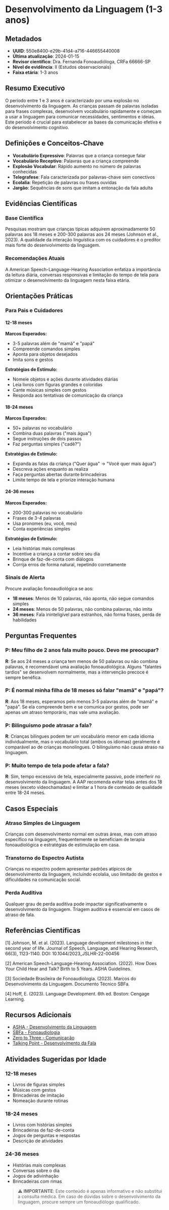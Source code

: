 # Desenvolvimento da Linguagem (1-3 anos)

## Metadados
- **UUID**: 550e8400-e29b-41d4-a716-446655440008
- **Última atualização**: 2024-01-15
- **Revisor científico**: Dra. Fernanda Fonoaudióloga, CRFa 66666-SP
- **Nível de evidência**: II (Estudos observacionais)
- **Faixa etária**: 1-3 anos

## Resumo Executivo
O período entre 1 e 3 anos é caracterizado por uma explosão no desenvolvimento da linguagem. As crianças passam de palavras isoladas para frases complexas, desenvolvem vocabulário rapidamente e começam a usar a linguagem para comunicar necessidades, sentimentos e ideias. Este período é crucial para estabelecer as bases da comunicação efetiva e do desenvolvimento cognitivo.

## Definições e Conceitos-Chave
- **Vocabulário Expressivo**: Palavras que a criança consegue falar
- **Vocabulário Receptivo**: Palavras que a criança compreende
- **Explosão Vocabular**: Rápido aumento no número de palavras conhecidas
- **Telegrafese**: Fala caracterizada por palavras-chave sem conectivos
- **Ecolalia**: Repetição de palavras ou frases ouvidas
- **Jargão**: Sequências de sons que imitam a entonação da fala adulta

## Evidências Científicas
### Base Científica
Pesquisas mostram que crianças típicas adquirem aproximadamente 50 palavras aos 18 meses e 200-300 palavras aos 24 meses (Johnson et al., 2023). A qualidade da interação linguística com os cuidadores é o preditor mais forte do desenvolvimento da linguagem.

### Recomendações Atuais
A American Speech-Language-Hearing Association enfatiza a importância da leitura diária, conversas responsivas e limitação do tempo de tela para otimizar o desenvolvimento da linguagem nesta faixa etária.

## Orientações Práticas
### Para Pais e Cuidadores

#### 12-18 meses
**Marcos Esperados:**
- 3-5 palavras além de "mamã" e "papá"
- Compreende comandos simples
- Aponta para objetos desejados
- Imita sons e gestos

**Estratégias de Estímulo:**
- Nomeie objetos e ações durante atividades diárias
- Leia livros com figuras grandes e coloridas
- Cante músicas simples com gestos
- Responda aos tentativas de comunicação da criança

#### 18-24 meses
**Marcos Esperados:**
- 50+ palavras no vocabulário
- Combina duas palavras ("mais água")
- Segue instruções de dois passos
- Faz perguntas simples ("cadê?")

**Estratégias de Estímulo:**
- Expanda as falas da criança ("Quer água" → "Você quer mais água")
- Descreva ações enquanto as realiza
- Faça perguntas abertas durante brincadeiras
- Limite tempo de tela e priorize interação humana

#### 24-36 meses
**Marcos Esperados:**
- 200-300 palavras no vocabulário
- Frases de 3-4 palavras
- Usa pronomes (eu, você, meu)
- Conta experiências simples

**Estratégias de Estímulo:**
- Leia histórias mais complexas
- Incentive a criança a contar sobre seu dia
- Brinque de faz-de-conta com diálogos
- Corrija erros de forma natural, repetindo corretamente

### Sinais de Alerta
Procure avaliação fonoaudiológica se aos:
- **18 meses**: Menos de 10 palavras, não aponta, não segue comandos simples
- **24 meses**: Menos de 50 palavras, não combina palavras, não imita
- **36 meses**: Fala ininteligível para estranhos, não forma frases, perda de habilidades

## Perguntas Frequentes
### P: Meu filho de 2 anos fala muito pouco. Devo me preocupar?
**R**: Se aos 24 meses a criança tem menos de 50 palavras ou não combina palavras, é recomendável uma avaliação fonoaudiológica. Alguns "falantes tardios" se desenvolvem normalmente, mas a intervenção precoce é sempre benéfica.

### P: É normal minha filha de 18 meses só falar "mamã" e "papá"?
**R**: Aos 18 meses, esperamos pelo menos 3-5 palavras além de "mamã" e "papá". Se ela compreende bem e se comunica por gestos, pode ser apenas um atraso temporário, mas vale uma avaliação.

### P: Bilinguismo pode atrasar a fala?
**R**: Crianças bilíngues podem ter um vocabulário menor em cada idioma individualmente, mas o vocabulário total (ambos os idiomas) geralmente é comparável ao de crianças monolíngues. O bilinguismo não causa atraso na linguagem.

### P: Muito tempo de tela pode afetar a fala?
**R**: Sim, tempo excessivo de tela, especialmente passivo, pode interferir no desenvolvimento da linguagem. A AAP recomenda evitar telas antes dos 18 meses (exceto videochamadas) e limitar a 1 hora de conteúdo de qualidade entre 18-24 meses.

## Casos Especiais
### Atraso Simples de Linguagem
Crianças com desenvolvimento normal em outras áreas, mas com atraso específico na linguagem, frequentemente se beneficiam de terapia fonoaudiológica e estratégias de estimulação em casa.

### Transtorno do Espectro Autista
Crianças no espectro podem apresentar padrões atípicos de desenvolvimento da linguagem, incluindo ecolalia, uso limitado de gestos e dificuldades na comunicação social.

### Perda Auditiva
Qualquer grau de perda auditiva pode impactar significativamente o desenvolvimento da linguagem. Triagem auditiva é essencial em casos de atraso de fala.

## Referências Científicas
[1] Johnson, M. et al. (2023). Language development milestones in the second year of life. Journal of Speech, Language, and Hearing Research, 66(3), 1123-1140. DOI: 10.1044/2023_JSLHR-22-00456

[2] American Speech-Language-Hearing Association. (2022). How Does Your Child Hear and Talk? Birth to 5 Years. ASHA Guidelines.

[3] Sociedade Brasileira de Fonoaudiologia. (2023). Marcos do Desenvolvimento da Linguagem. Documento Técnico SBFa.

[4] Hoff, E. (2023). Language Development. 6th ed. Boston: Cengage Learning.

## Recursos Adicionais
- [ASHA - Desenvolvimento da Linguagem](https://www.asha.org/public/speech/development/)
- [SBFa - Fonoaudiologia](https://www.sbfa.org.br/)
- [Zero to Three - Comunicação](https://www.zerotothree.org/early-development/communication/)
- [Talking Point - Desenvolvimento da Fala](https://www.talkingpoint.org.uk/)

## Atividades Sugeridas por Idade

### 12-18 meses
- Livros de figuras simples
- Músicas com gestos
- Brincadeiras de imitação
- Nomeação durante rotinas

### 18-24 meses
- Livros com histórias simples
- Brincadeiras de faz-de-conta
- Jogos de perguntas e respostas
- Descrição de atividades

### 24-36 meses
- Histórias mais complexas
- Conversas sobre o dia
- Jogos de adivinhação
- Brincadeiras com rimas

> ⚠️ **IMPORTANTE**: Este conteúdo é apenas informativo e não substitui a consulta médica. Em caso de dúvidas sobre o desenvolvimento da linguagem, procure sempre um fonoaudiólogo qualificado.

